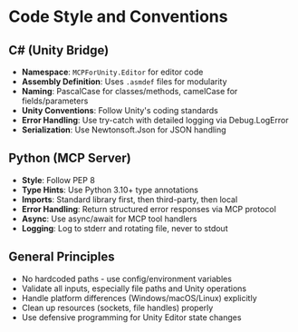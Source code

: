 # Code Style and Conventions

## C# (Unity Bridge)
- **Namespace**: `MCPForUnity.Editor` for editor code
- **Assembly Definition**: Uses `.asmdef` files for modularity
- **Naming**: PascalCase for classes/methods, camelCase for fields/parameters
- **Unity Conventions**: Follow Unity's coding standards
- **Error Handling**: Use try-catch with detailed logging via Debug.LogError
- **Serialization**: Use Newtonsoft.Json for JSON handling

## Python (MCP Server)
- **Style**: Follow PEP 8
- **Type Hints**: Use Python 3.10+ type annotations
- **Imports**: Standard library first, then third-party, then local
- **Error Handling**: Return structured error responses via MCP protocol
- **Async**: Use async/await for MCP tool handlers
- **Logging**: Log to stderr and rotating file, never to stdout

## General Principles
- No hardcoded paths - use config/environment variables
- Validate all inputs, especially file paths and Unity operations
- Handle platform differences (Windows/macOS/Linux) explicitly
- Clean up resources (sockets, file handles) properly
- Use defensive programming for Unity Editor state changes